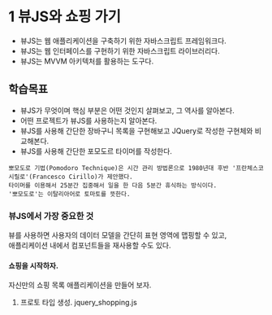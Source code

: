# 1 뷰JS와 쇼핑 가기

- 뷰JS는 웹 애플리케이션을 구축하기 위한 자바스크립트 프레임워크다.
- 뷰JS는 웹 인터페이스를 구현하기 위한 자바스크립트 라이브러리다.
- 뷰JS는 MVVM 아키텍처를 활용하는 도구다.

## 학습목표
- 뷰JS가 무엇이며 핵심 부분은 어떤 것인지 살펴보고, 그 역사를 알아본다.
- 어떤 프로젝트가 뷰JS를 사용하는지 알아본다.
- 뷰JS를 사용해 간단한 장바구니 목록을 구현해보고 JQuery로 작성한 구현체와 비교해본다.
- 뷰JS를 사용해 간단한 포모도르 타이머를 작성한다.

```
뽀모도로 기법(Pomodoro Technique)은 시간 관리 방법론으로 1980년대 후반 '프란체스코 시릴로'(Francesco Cirillo)가 제안했다.  
타이머를 이용해서 25분간 집중해서 일을 한 다음 5분간 휴식하는 방식이다.  
'뽀모도로'는 이탈리아어로 토마토를 뜻한다.
```

### 뷰JS에서 가장 중요한 것
뷰를 사용하면 사용자의 데이터 모델을 간단히 표현 영역에 맵핑할 수 있고,  
애플리케이션 내에서 컴포넌트들을 재사용할 수도 있다.

#### 쇼핑을 시작하자.
자신만의 쇼핑 목록 애플리케이션을 만들어 보자.
1. 프로토 타입 생성.
jquery_shopping.js